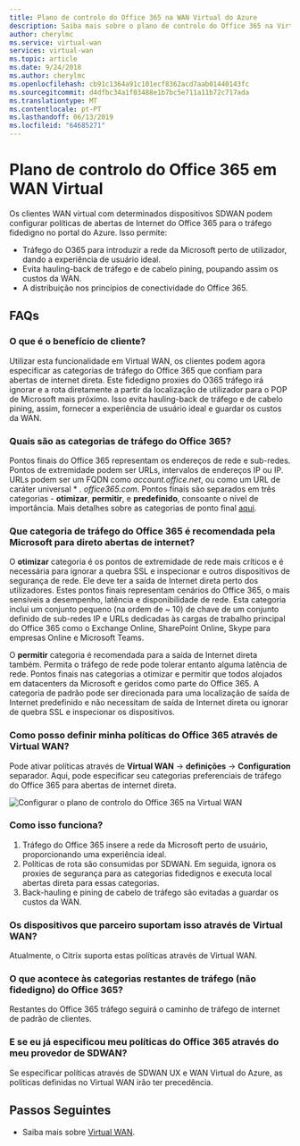 ```yaml
---
title: Plano de controlo do Office 365 na WAN Virtual do Azure
description: Saiba mais sobre o plano de controlo do Office 365 na Virtual WAN.
author: cherylmc
ms.service: virtual-wan
services: virtual-wan
ms.topic: article
ms.date: 9/24/2018
ms.author: cherylmc
ms.openlocfilehash: cb91c1364a91c101ecf8362acd7aab01440143fc
ms.sourcegitcommit: d4dfbc34a1f03488e1b7bc5e711a11b72c717ada
ms.translationtype: MT
ms.contentlocale: pt-PT
ms.lasthandoff: 06/13/2019
ms.locfileid: "64685271"
---
```

# <a name="office-365-control-plane-in-virtual-wan"></a>Plano de controlo do Office 365 em WAN Virtual

Os clientes WAN virtual com determinados dispositivos SDWAN podem configurar políticas de abertas de Internet do Office 365 para o tráfego fidedigno no portal do Azure. Isso permite:
- Tráfego do O365 para introduzir a rede da Microsoft perto de utilizador, dando a experiência de usuário ideal.
- Evita hauling-back de tráfego e de cabelo pining, poupando assim os custos da WAN.
- A distribuição nos princípios de conectividade do Office 365.

## <a name="faqs"></a>FAQs
### <a name="what-is-the-customer-benefit"></a>O que é o benefício de cliente?
Utilizar esta funcionalidade em Virtual WAN, os clientes podem agora especificar as categorias de tráfego do Office 365 que confiam para abertas de internet direta. Este fidedigno proxies do O365 tráfego irá ignorar e a rota diretamente a partir da localização de utilizador para o POP de Microsoft mais próximo. Isso evita hauling-back de tráfego e de cabelo pining, assim, fornecer a experiência de usuário ideal e guardar os custos da WAN. 

### <a name="what-are-the-office-365-traffic-categories"></a>Quais são as categorias de tráfego do Office 365?
Pontos finais do Office 365 representam os endereços de rede e sub-redes. Pontos de extremidade podem ser URLs, intervalos de endereços IP ou IP. URLs podem ser um FQDN como *account.office.net*, ou como um URL de caráter universal * *. office365.com*. Pontos finais são separados em três categorias - **otimizar**, **permitir**, e **predefinido**, consoante o nível de importância. Mais detalhes sobre as categorias de ponto final [aqui](https://docs.microsoft.com/office365/enterprise/office-365-network-connectivity-principles#BKMK_Categories).

### <a name="which-office-365-traffic-category-is-recommended-by-microsoft-for-direct-internet-breakout"></a>Que categoria de tráfego do Office 365 é recomendada pela Microsoft para direto abertas de internet?
O **otimizar** categoria é os pontos de extremidade de rede mais críticos e é necessária para ignorar a quebra SSL e inspecionar e outros dispositivos de segurança de rede. Ele deve ter a saída de Internet direta perto dos utilizadores. Estes pontos finais representam cenários do Office 365, o mais sensíveis a desempenho, latência e disponibilidade de rede. Esta categoria inclui um conjunto pequeno (na ordem de ~ 10) de chave de um conjunto definido de sub-redes IP e URLs dedicadas às cargas de trabalho principal do Office 365 como o Exchange Online, SharePoint Online, Skype para empresas Online e Microsoft Teams. 

O **permitir** categoria é recomendada para a saída de Internet direta também. Permita o tráfego de rede pode tolerar entanto alguma latência de rede. Pontos finais nas categorias a otimizar e permitir que todos alojados em datacenters da Microsoft e geridos como parte do Office 365. A categoria de padrão pode ser direcionada para uma localização de saída de Internet predefinido e não necessitam de saída de Internet direta ou ignorar de quebra SSL e inspecionar os dispositivos.

### <a name="how-do-i-set-my-o365-policies-via-virtual-wan"></a>Como posso definir minha políticas do Office 365 através de Virtual WAN?
Pode ativar políticas através de **Virtual WAN** -> **definições** -> **Configuration** separador. Aqui, pode especificar seu categorias preferenciais de tráfego do Office 365 para abertas de internet direta.

![Configurar o plano de controlo do Office 365 na Virtual WAN](media/virtual-wan-office365-overview/configure-office365-control-plane.png)

### <a name="how-does-this-work"></a>Como isso funciona?

1.  Tráfego do Office 365 insere a rede da Microsoft perto de usuário, proporcionando uma experiência ideal.
2.  Políticas de rota são consumidas por SDWAN. Em seguida, ignora os proxies de segurança para as categorias fidedignos e executa local abertas direta para essas categorias.
3.  Back-hauling e pining de cabelo de tráfego são evitadas a guardar os custos da WAN.

### <a name="which-partner-devices-support-this-via-virtual-wan"></a>Os dispositivos que parceiro suportam isso através de Virtual WAN?
Atualmente, o Citrix suporta estas políticas através de Virtual WAN.

### <a name="what-happens-to-the-remaining-categories-of-untrusted-o365-traffic"></a>O que acontece às categorias restantes de tráfego (não fidedigno) do Office 365?
Restantes do Office 365 tráfego seguirá o caminho de tráfego de internet de padrão de clientes.

### <a name="what-if-i-have-already-specified-my-o365-policies-via-my-sdwan-provider"></a>E se eu já especificou meu políticas do Office 365 através do meu provedor de SDWAN?
Se especificar políticas através de SDWAN UX e WAN Virtual do Azure, as políticas definidas no Virtual WAN irão ter precedência.

## <a name="next-steps"></a>Passos Seguintes
- Saiba mais sobre [Virtual WAN](virtual-wan-about.md).